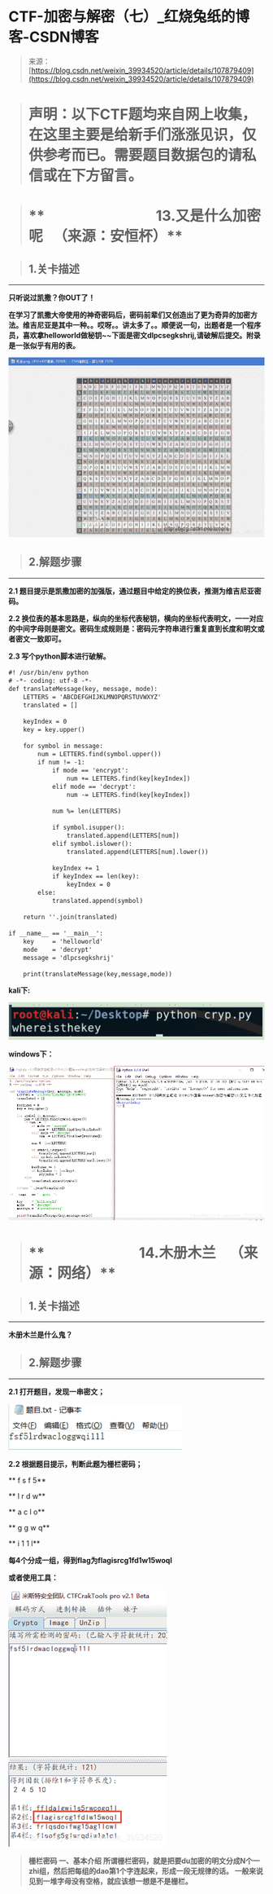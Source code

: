 <!--yml
category: 未分类
date: 2022-04-26 14:49:48
-->

# CTF-加密与解密（七）_红烧兔纸的博客-CSDN博客

> 来源：[https://blog.csdn.net/weixin_39934520/article/details/107879409](https://blog.csdn.net/weixin_39934520/article/details/107879409)

> # **声明：以下CTF题均来自网上收集，在这里主要是给新手们涨涨见识，仅供参考而已。需要题目数据包的请私信或在下方留言。**

> # **                                 13.又是什么加密呢   （来源：安恒杯）**

> ## **1.关卡描述**

* * *

**只听说过凯撒？你OUT了！**

**在学习了凯撒大帝使用的神奇密码后，密码前辈们又创造出了更为奇异的加密方法。维吉尼亚是其中一种。。哎呀。。讲太多了。。顺便说一句，出题者是一个程序员，喜欢拿helloworld做秘钥~~下面是密文dlpcsegkshrij,请破解后提交。附录是一张似乎有用的表。**

**![](img/b4ed62336c3876656f5c5988a7a9d33a.png)**

> ## **2.解题步骤**

* * *

**2.1 题目提示是凯撒加密的加强版，通过题目中给定的换位表，推测为维吉尼亚密码。**

**2.2 换位表的基本思路是，纵向的坐标代表秘钥，横向的坐标代表明文，一一对应的中间字母则是密文。密码生成规则是：密码元字符串进行重复直到长度和明文或者密文一致即可。**

**2.3 写个python脚本进行破解。**

```
#! /usr/bin/env python
# -*- coding: utf-8 -*-
def translateMessage(key, message, mode):
    LETTERS = 'ABCDEFGHIJKLMNOPQRSTUVWXYZ'
    translated = []

    keyIndex = 0
    key = key.upper()

    for symbol in message:
        num = LETTERS.find(symbol.upper())
        if num != -1:
            if mode == 'encrypt':
                num += LETTERS.find(key[keyIndex])
            elif mode == 'decrypt':
                num -= LETTERS.find(key[keyIndex])

            num %= len(LETTERS)

            if symbol.isupper():
                translated.append(LETTERS[num])
            elif symbol.islower():
                translated.append(LETTERS[num].lower())

            keyIndex += 1
            if keyIndex == len(key):
                keyIndex = 0
        else:
            translated.append(symbol)

    return ''.join(translated)

if __name__ == '__main__':
    key     = 'helloworld'
    mode    = 'decrypt'
    message = 'dlpcsegkshrij'

    print(translateMessage(key,message,mode))
```

**kali下:**

**![](img/4d9c31826fb6699978ca457c2782f46a.png)**

**windows下：**

**![](img/f1b8509274a1b07e88faf338f78b8627.png)**

> # **                            14.木册木兰    （来源：网络）**

> ## **1.关卡描述**

* * *

**木册木兰是什么鬼？**

> ## **2.解题步骤**

* * *

**2.1 打开题目，发现一串密文；**

**![](img/e5f25b0a605295d49747accf982a27a5.png)**

**2.2 根据题目提示，判断此题为栅栏密码；**

** f s f 5**

** l r d w**

** a c l o**

** g g w q**

** i 1 1 l**

**每4个分成一组，得到flag为flagisrcg1fd1w15woql**

**或者使用工具：**

**![](img/0ec8dd88a55b97a1fd02ecbd80f920bd.png)**

> **栅栏密码
> 一、基本介绍
> 所谓栅栏密码，就是把要du加密的明文分成N个一zhi组，然后把每组的dao第1个字连起来，形成一段无规律的话。
> 一般来说见到一堆字母没有空格，就应该想一想是不是栅栏。**